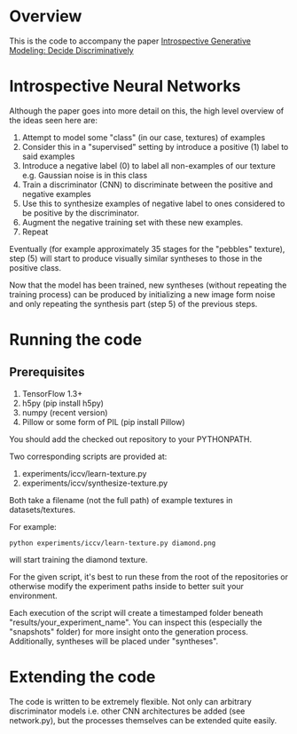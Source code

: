 # Overview

This is the code to accompany the paper [Introspective Generative Modeling: Decide Discriminatively](https://arxiv.org/abs/1704.07820)

# Introspective Neural Networks
Although the paper goes into more detail on this, the high level overview of the ideas seen here are:

1. Attempt to model some "class" (in our case, textures) of examples
2. Consider this in a "supervised" setting by introduce a positive (1) label to said examples
3. Introduce a negative label (0) to label all non-examples of our texture e.g. Gaussian noise is in this class
4. Train a discriminator (CNN) to discriminate between the positive and negative examples
5. Use this to synthesize examples of negative label to ones considered to be positive by the discriminator.
6. Augment the negative training set with these new examples.
7. Repeat

Eventually (for example approximately 35 stages for the "pebbles" texture), step (5) will start
to produce visually similar syntheses to those in the positive class.

Now that the model has been trained, new syntheses (without repeating the training process)
can be produced by initializing a new image form noise and only repeating the synthesis part (step 5) of
the previous steps.

# Running the code
## Prerequisites
1. TensorFlow 1.3+
2. h5py (pip install h5py)
3. numpy (recent version)
4. Pillow or some form of PIL (pip install Pillow)

You should add the checked out repository to your PYTHONPATH.

Two corresponding scripts are provided at:

1. experiments/iccv/learn-texture.py
2. experiments/iccv/synthesize-texture.py

Both take a filename (not the full path) of example textures in datasets/textures.

For example:

`
python experiments/iccv/learn-texture.py diamond.png
`

will start training the diamond texture.

For the given script, it's best to run these from the root of the repositories or
otherwise modify the experiment paths inside to better suit your environment.

Each execution of the script will create a timestamped folder beneath
"results/your_experiment_name". You can inspect this (especially the "snapshots" folder)
for more insight onto the generation process. Additionally, syntheses will be placed under
"syntheses".

# Extending the code

The code is written to be extremely flexible. Not only can arbitrary
discriminator models i.e. other CNN architectures be added (see network.py), but the
processes themselves can be extended quite easily.
